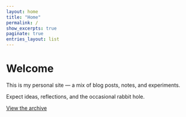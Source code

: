 ```yaml
---
layout: home
title: "Home"
permalink: /
show_excerpts: true
paginate: true
entries_layout: list
---
```


# Welcome

This is my personal site — a mix of blog posts, notes, and experiments. 

Expect ideas, reflections, and the occasional rabbit hole.

[View the archive](/year-archive/)
